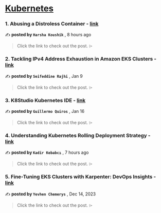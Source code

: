 
<h1><a href=https://medium.com/tag/kubernetes/recommended target="_blank" rel="noopener noreferrer">Kubernetes</a></h1>
<h3>1. Abusing a Distroless Container - <a href=https://medium.com/@hkoushik/abusing-a-distroless-container-afb74a6dc162?source=tag_recommended_feed---------0-84----------kubernetes----------2f7e2100_f075_4c92_83ab_57213198facf------- target="_blank" rel="noopener noreferrer">link</a></h3>

✍️ **posted by `Harsha Koushik`** <date> , 8 hours ago</date>

<blockquote>Click the link to check out the post. ⌲</blockquote>

<h3>2. Tackling IPv4 Address Exhaustion in Amazon EKS Clusters - <a href=https://medium.com/itnext/tackling-ipv4-address-exhaustion-in-amazon-eks-clusters-1ec8a2dc0c30?source=tag_recommended_feed---------1-107----------kubernetes----------2f7e2100_f075_4c92_83ab_57213198facf------- target="_blank" rel="noopener noreferrer">link</a></h3>

✍️ **posted by `Seifeddine Rajhi`** <date> , Jan 9</date>

<blockquote>Click the link to check out the post. ⌲</blockquote>

<h3>3. K8Studio Kubernetes IDE - <a href=https://medium.com/itnext/k8studio-kubernetes-ide-3e2979457b9e?source=tag_recommended_feed---------2-85----------kubernetes----------2f7e2100_f075_4c92_83ab_57213198facf------- target="_blank" rel="noopener noreferrer">link</a></h3>

✍️ **posted by `Guillermo Quiros`** <date> , Jan 16</date>

<blockquote>Click the link to check out the post. ⌲</blockquote>

<h3>4. Understanding Kubernetes Rolling Deployment Strategy - <a href=https://medium.com/@kadirkebabci/understanding-kubernetes-rolling-deployment-strategy-d800bb901cb3?source=tag_recommended_feed---------3-84----------kubernetes----------2f7e2100_f075_4c92_83ab_57213198facf------- target="_blank" rel="noopener noreferrer">link</a></h3>

✍️ **posted by `Kadir Kebabcı`** <date> , 7 hours ago</date>

<blockquote>Click the link to check out the post. ⌲</blockquote>

<h3>5. Fine-Tuning EKS Clusters with Karpenter: DevOps Insights - <a href=https://medium.com/@yevvhen/fine-tuning-eks-clusters-with-karpenter-devops-insights-159689e5160e?source=tag_recommended_feed---------4-107----------kubernetes----------2f7e2100_f075_4c92_83ab_57213198facf------- target="_blank" rel="noopener noreferrer">link</a></h3>

✍️ **posted by `Yevhen Chemerys`** <date> , Dec 14, 2023</date>

<blockquote>Click the link to check out the post. ⌲</blockquote>

